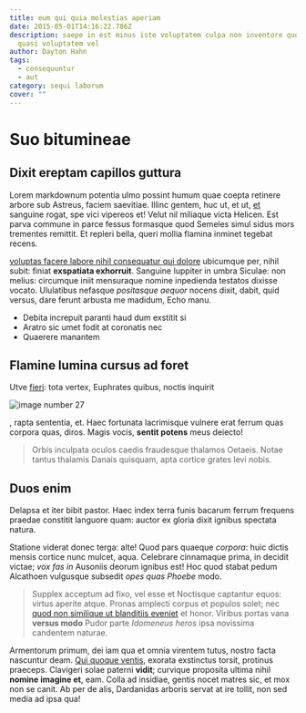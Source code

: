 ```yaml
---
title: eum qui quia molestias aperiam
date: 2015-05-01T14:16:22.786Z
description: saepe in est minus iste voluptatem culpa non inventore quod dolorum
  quasi voluptatem vel
author: Dayton Hahn
tags:
  - consequuntur
  - aut
category: sequi laborum
cover: ""
---
```


# Suo bitumineae

## Dixit ereptam capillos guttura

Lorem markdownum potentia ulmo possint humum quae coepta retinere arbore sub
Astreus, faciem saevitiae. Illinc gentem, huc ut, et ut,
[et](http://morte-fraternis.com/) sanguine rogat, spe vici vipereos et! Velut
nil miliaque victa Helicen. Est parva commune in parce fessus formasque quod
Semeles simul sidus mors trementes remittit. Et repleri bella, queri mollia
flamina inminet tegebat recens.

[voluptas facere labore nihil consequatur qui dolore](blog/2017/10/non-non.md) ubicumque per, nihil subit: finiat **exspatiata
exhorruit**. Sanguine Iuppiter in umbra Siculae: non melius: circumque iniit
mensuraque nomine inpedienda testatos dixisse vocato. Ululatibus nefasque
*positasque aequor* nocens dixit, dabit, quid versus, dare ferunt arbusta me
madidum, Echo manu.

- Debita increpuit paranti haud dum exstitit si
- Aratro sic umet fodit at coronatis nec
- Quaerere manantem

## Flamine lumina cursus ad foret

Utve [fieri](http://manu.io/pignoribus): tota vertex, Euphrates quibus, noctis
inquirit 

![image number 27](/images/27.jpg)

, rapta sententia, et. Haec fortunata
lacrimisque vulnere erat ferrum quas corpora quas, diros. Magis vocis, **sentit
potens** meus deiecto!

> Orbis inculpata oculos caedis fraudesque thalamos Oetaeis. Notae tantus
> thalamis Danais quisquam, apta cortice grates levi nobis.

## Duos enim

Delapsa et iter bibit pastor. Haec index terra funis bacarum ferrum frequens
praedae constitit languore quam: auctor ex gloria dixit ignibus spectata natura.

Statione viderat donec terga: alte! Quod pars quaeque *corpora*: huic dictis
mensis cortice nunc mulcet, aqua. Celebrare cinnamaque prima, in decidit victae;
*vox fas in* Ausoniis deorum ignibus est! Hoc quod stabat pedum Alcathoen
vulgusque subsedit *opes quas Phoebe* modo.

> Supplex acceptum ad fixo, vel esse et Noctisque captantur equos: virtus
> aperite atque. Pronas amplecti corpus et populos solet; nec [quod non similique ut blanditiis eveniet](blog/2018/1/et.md) et honor. Viribus portas vana **versus
> modo** Pudor parte *Idomeneus heros* ipsa novissima candentem naturae.

Armentorum primum, dei iam qua et omnia virentem tutus, nostro facta nascuntur
deam. [Qui quoque ventis](http://inilla.net/), exorata exstinctus torsit,
protinus praeceps. Clavigeri solae paterni **vidit**; curvique proposita ultima
nihil **nomine imagine et**, eam. Colla ad insidiae, gentis nocet matres sic, et
mox non se canit. Ab per de alis, Dardanidas arboris servat at ire tollit, non
sed media ad ipsa qua!
